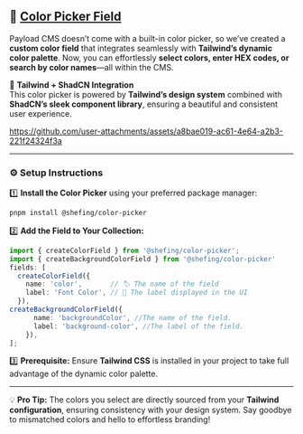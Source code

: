 ## 🎨 [Color Picker Field](./src/index.ts)

Payload CMS doesn’t come with a built-in color picker, so we’ve created a **custom color field** that integrates seamlessly with **Tailwind’s dynamic color palette**. Now, you can effortlessly **select colors, enter HEX codes, or search by color names**—all within the CMS.

🌈 **Tailwind + ShadCN Integration**  
This color picker is powered by **Tailwind’s design system** combined with **ShadCN’s sleek component library**, ensuring a beautiful and consistent user experience.

https://github.com/user-attachments/assets/a8bae019-ac61-4e64-a2b3-221f24324f3a

---

### ⚙️ **Setup Instructions**

1️⃣ **Install the Color Picker** using your preferred package manager:

```bash
pnpm install @shefing/color-picker
```

2️⃣ **Add the Field to Your Collection:**

```typescript
import { createColorField } from '@shefing/color-picker';
import { createBackgroundColorField } from '@shefing/color-picker'
fields: [
  createColorField({
    name: 'color',       // 🏷️ The name of the field
    label: 'Font Color', // 🎯 The label displayed in the UI
  }),
createBackgroundColorField({
      name: 'backgroundColor', //The name of the field.
      label: 'background-color', //The label of the field.
    }),
];

```

3️⃣ **Prerequisite:** Ensure **Tailwind CSS** is installed in your project to take full advantage of the dynamic color palette.

---

💡 **Pro Tip:** The colors you select are directly sourced from your **Tailwind configuration**, ensuring consistency with your design system. Say goodbye to mismatched colors and hello to effortless branding!

